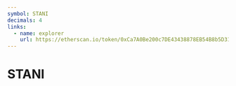 ```yaml
---
symbol: STANI
decimals: 4
links:
  - name: explorer
    url: https://etherscan.io/token/0xCa7A0Be200c7DE43438878EB54B8b5D31296fBd8
---
```


# STANI
